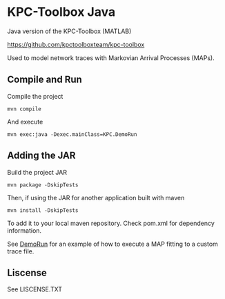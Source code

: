 # KPC-Toolbox Java
Java version of the KPC-Toolbox (MATLAB)

https://github.com/kpctoolboxteam/kpc-toolbox

Used to model network traces with Markovian Arrival Processes (MAPs).



## Compile and Run
Compile the project

    mvn compile

And execute 
        
    mvn exec:java -Dexec.mainClass=KPC.DemoRun


## Adding the JAR

Build the project JAR

    mvn package -DskipTests

Then, if using the JAR for another application built with maven

    mvn install -DskipTests

To add it to your local maven repository. Check pom.xml for dependency information.

See [DemoRun](src/main/java/KPC/DemoRun.java) for an example of how to execute a MAP fitting to a custom trace file.
## Liscense

See LISCENSE.TXT